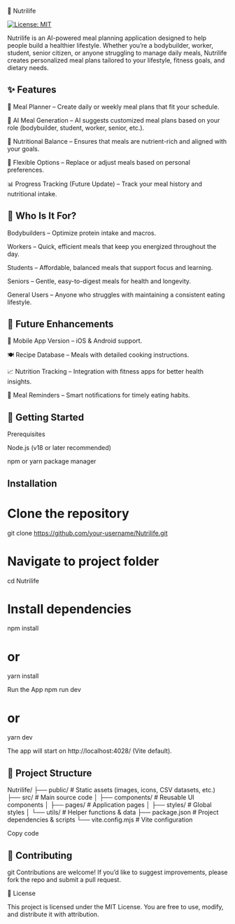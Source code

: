 🥗 Nutrilife

[![License: MIT](https://img.shields.io/badge/License-MIT-yellow.svg)](https://opensource.org/licenses/MIT)

Nutrilife is an AI-powered meal planning application designed to help people build a healthier lifestyle. Whether you’re a bodybuilder, worker, student, senior citizen, or anyone struggling to manage daily meals, Nutrilife creates personalized meal plans tailored to your lifestyle, fitness goals, and dietary needs.


## ✨ Features

📅 Meal Planner – Create daily or weekly meal plans that fit your schedule.

🤖 AI Meal Generation – AI suggests customized meal plans based on your role (bodybuilder, student, worker, senior, etc.).

🥦 Nutritional Balance – Ensures that meals are nutrient-rich and aligned with your goals.

🔄 Flexible Options – Replace or adjust meals based on personal preferences.

📊 Progress Tracking (Future Update) – Track your meal history and nutritional intake.



## 👥 Who Is It For?

Bodybuilders – Optimize protein intake and macros.

Workers – Quick, efficient meals that keep you energized throughout the day.

Students – Affordable, balanced meals that support focus and learning.

Seniors – Gentle, easy-to-digest meals for health and longevity.

General Users – Anyone who struggles with maintaining a consistent eating lifestyle.



## 📌 Future Enhancements

📱 Mobile App Version – iOS & Android support.

🍽 Recipe Database – Meals with detailed cooking instructions.

📈 Nutrition Tracking – Integration with fitness apps for better health insights.

🔔 Meal Reminders – Smart notifications for timely eating habits.



## 🚀 Getting Started

Prerequisites

Node.js
 (v18 or later recommended)

npm or yarn package manager


## Installation


# Clone the repository
git clone https://github.com/your-username/Nutrilife.git

# Navigate to project folder
cd Nutrilife

# Install dependencies
npm install
# or
yarn install

Run the App
npm run dev
# or
yarn dev


The app will start on   http://localhost:4028/ (Vite default).



## 📂 Project Structure

Nutrilife/
├── public/ # Static assets (images, icons, CSV datasets, etc.)
├── src/ # Main source code
│ ├── components/ # Reusable UI components
│ ├── pages/ # Application pages
│ ├── styles/ # Global styles
│ └── utils/ # Helper functions & data
├── package.json # Project dependencies & scripts
└── vite.config.mjs # Vite configuration

Copy code




## 🤝 Contributing

git 
Contributions are welcome!
If you’d like to suggest improvements, please fork the repo and submit a pull request.



📜 License

This project is licensed under the MIT License. You are free to use, modify, and distribute it with attribution.